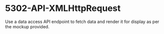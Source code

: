 # 5302-API-XMLHttpRequest
Use a data access API endpoint to fetch data and render it for display as per the mockup provided.
